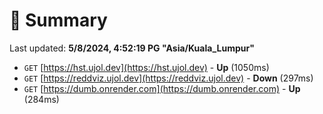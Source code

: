 # 📖 Summary
Last updated: **5/8/2024, 4:52:19 PG "Asia/Kuala_Lumpur"**

- `GET` [https://hst.ujol.dev](https://hst.ujol.dev) - **Up** (1050ms)
- `GET` [https://reddviz.ujol.dev](https://reddviz.ujol.dev) - **Down** (297ms)
- `GET` [https://dumb.onrender.com](https://dumb.onrender.com) - **Up** (284ms)
